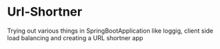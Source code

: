 # Url-Shortner
Trying out various things in SpringBootApplication like loggig, client side load balancing and creating a URL shortner app
